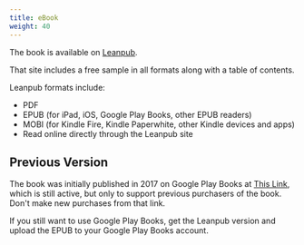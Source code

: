 ```yaml
---
title: eBook
weight: 40
---
```


The book is available on [Leanpub](https://leanpub.com/onjava8).

That site includes a free sample in all formats along with a table of contents.

Leanpub formats include:

- PDF
- EPUB (for iPad, iOS, Google Play Books, other EPUB readers)
- MOBI (for Kindle Fire, Kindle Paperwhite, other Kindle devices and apps)
- Read online directly through the Leanpub site

## Previous Version

The book was initially published in 2017 on Google Play Books at [This
Link](https://play.google.com/store/books/details?id=p4ytDgAAQBAJ), which is
still active, but only to support previous purchasers of the book. Don't make
new purchases from that link.

If you still want to use Google Play Books, get the Leanpub version and upload
the EPUB to your Google Play Books account.
